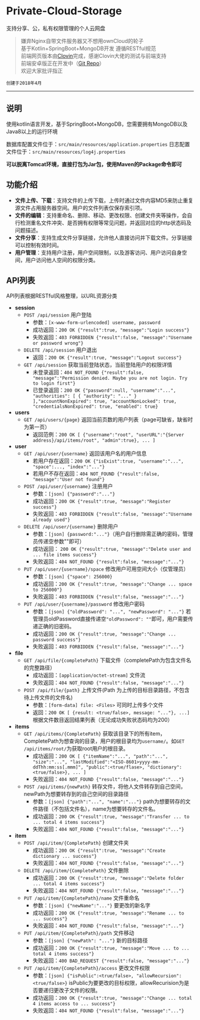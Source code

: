 # Private-Cloud-Storage
支持分享、公，私有权限管理的个人云网盘

> 嫌弃Nginx自带文件服务器又不想用ownCloud的轮子    
> 基于Kotlin+SpringBoot+MongoDB开发
> 遵循RESTful规范   
> 前端网页版本由[Clovin](https://github.com/Clovin)完成，感谢Clovin大佬的测试与前端支持  
> 前端安卓版正在开发中（[Git Repo](https://github.com/LunziQwQ/private-cloud-storage-android)）    
> 欢迎大家批评指正  

`创建于2018年4月` 

---

## 说明
使用kotlin语言开发，基于SpringBoot+MongoDB，您需要拥有MongoDB以及Java8以上的运行环境  

数据库配置文件位于：`src/main/resources/application.properties`
日志配置文件位于：`src/main/resources/log4j.properties`

**可以脱离Tomcat环境，直接打包为Jar包，使用Maven的Package命令即可**  



## 功能介绍
* **文件上传、下载**：支持文件的上传下载，上传时通过文件内容MD5来防止重复源文件占用服务器空间。用户的文件列表仅保存索引项。  
* **文件的编辑**：支持重命名、删除、移动、更改权限、创建文件夹等操作，会自行检测重名文件冲突、是否拥有权限等常见问题，并返回对应的http状态码及问题描述。 
* **文件分享**：支持生成文件分享链接，允许他人直接访问并下载文件。分享链接可以控制有效时间。 
* **用户管理**：支持用户注册，用户空间限制，以及游客访问、用户访问自身空间，用户访问他人空间的权限分类。 

## API列表
API列表根据RESTful风格整理，以URL资源分类
* **session**
	* `POST /api/session` 用户登陆
		* 参数：`[x-www-form-urlencoded] username, password`
		* 成功返回：`200 OK {"result":true, "message":"Login success"}`
		* 失败返回：`403 FORBIDDEN {"result":false, "message":"Username or password wrong"}` 
	* `DELETE /api/session` 用户退出 
		* 返回：`200 OK {"result":true, "message":"Logout success"}` 
	* `GET /api/session` 获取当前登陆状态，当前登陆用户的权限详情
		* 未登录返回：`404 NOT_FOUND {"result":false, "message":"Permission denied. Maybe you are not login. Try to login first"}`
		* 已登录返回：`200 OK {"password":null, "username":"...", "authorities": [ { "authority": "..." } ],"accountNonExpired": true, "accountNonLocked": true, "credentialsNonExpired": true, "enabled": true}`
* **users**
	* `GET /api/users/{page}` 返回当前页数的用户列表（page可缺省，缺省时为第一页）
		* 返回范例：`200 OK [ {"username":"root", "userURL":"{Server address}/api/items/root", "admin":true}, ... ]`
* **user**
	* `GET /api/user/{username}` 返回该用户名的用户信息
		* 若用户存在返回：`200 OK {"isExist":true, "username":"...", "space":..., "index":"..."}`
		* 若用户不存在返回：`404 NOT_FOUND {"result":false, "message":"User not found"}`
	* `POST /api/user/{username}` 注册用户
		* 参数：`[json] {"password":"..."}`
		* 成功返回：`200 OK {"result":true, "message":"Register success"}`
		* 失败返回：`403 FORBIDDEN {"result":false, "message":"Username already used"}`
	* `DELETE /api/user/{username}` 删除用户
		* 参数：`[json] {password:"..."}`（用户自行删除需正确的密码，管理员传递空参数""即可）
		* 成功返回： `200 OK {"result":true, "message":"Delete user and ... file items success"}`
		* 失败返回：`404 NOT_FOUND {"result":false, "message":"..."}`
	* `PUT /api/user/{username}/space` 修改用户可用空间大小（仅管理员）
		* 参数：`[json] {"space": 256000}`
		* 成功返回：`200 OK {"result":true, "message":"Change ... space to 256000"}`
		* 失败返回：`403 FORBIDDEN {"result":false, "message":"..."}`		
	* `PUT /api/user/{username}/password` 修改用户密码
		* 参数：`[json] {"oldPassword": "...", "newPassword": "..."}` 若管理员oldPassword直接传递空`"oldPassword": ""`即可，用户需要传递正确的旧密码。
		* 成功返回：`200 OK {"result":true, "message":"Change ... password success"}`
		* 失败返回：`403 FORBIDDEN {"result":false, "message":"..."}`
* **file**
	* `GET /api/file/{completePath}` 下载文件（completePath为包含文件名的完整路径）
		* 成功返回：`[application/octet-stream]` 文件流
		* 失败返回：`404 NOT_FOUND {"result":false, "message":"..."}`
	* `POST /api/file/{path}` 上传文件(Path 为上传的目标目录路径，不包含待上传文件的文件名)
		* 参数：`[form-data] file: <Files>` 可同时上传多个文件
		* 返回：`200 OK [ {result: <true/false>, message: "..."}, ...]` 根据文件数目返回结果列表（无论成功失败状态码均为200）
* **items**
	* `GET /api/items/{CompletePath}` 获取该目录下的所有item，CompletePath为想查询的目录，用户的根目录均为`username/`。如`GET /api/items/root/`为获取root用户的根目录。
		* 成功返回：`200 OK [ {"itemName":"...", "path":"...", "size":"...", "lastModified":"<ISO-8601>yyyy-mm-ddThh:mm:ss[.mmm]", "public":<true/flase>, "dictionary":<true/false>}, ... ]`
		* 失败返回：`404 NOT_FOUND {"result":false, "message":"..."}`
	* `POST /api/items/{newPath}`  转存文件，将他人文件转存到自己空间，newPath为想要转存到的自己空间的目录路径		
		* 参数：`[json] {"path":"...", "name":"..."}` path为想要转存的文件路径（不包括文件名），name为想要转存的文件名。
		* 成功返回：`200 OK {"result":true, "message":"Transfer ... to ... total 4 items success"}`
		* 失败返回：`404 NOT_FOUND {"result":false, "message":"..."}`
* **item**
	* `POST /api/item/{CompletePath}`  创建文件夹
		* 成功返回：`200 OK {"result":true, "message":"Create dictionary ... success"}`
		* 失败返回：`404 NOT_FOUND {"result":false, "message":"..."}`
	* `DELETE /api/item/{CompletePath}`  文件删除
		* 成功返回：`200 OK {"result":true, "message":"Delete folder ... total 4 items success"}`
		* 失败返回：`404 NOT_FOUND {"result":false, "message":"..."}`
	* `PUT /api/item/{CompletePath}/name`  文件重命名
		* 参数：`[json] {"newName":"..."}` 要更改的新名字
		* 成功返回：`200 OK {"result":true, "message":"Rename ... to ... success"}`
		* 失败返回：`404 NOT_FOUND {"result":false, "message":"..."}`
	* `PUT /api/item/{CompletePath}/path` 文件移动
		* 参数：`[json] {"newPath": "..."}` 新的目标路径
		* 成功返回：`200 OK {"result":true, "message":"Move ... to ... total 4 items success"}`
		* 失败返回：`400 BAD_REQUEST {"result":false, "message":"..."}`
	* `PUT /api/item/{CompletePath}/access` 更改文件权限
		* 参数：`[json] {"isPublic":<true/false>, "allowRecursion":<true/false>}` isPublic为要更改的目标权限，allowRecurision为是否要递归更改子文件的权限。
		* 成功返回：`200 OK {"result":true, "message":"Change ... total 4 items access to ... success"}`
		* 失败返回：`404 NOT_FOUND {"result":false, "message":"..."}`
